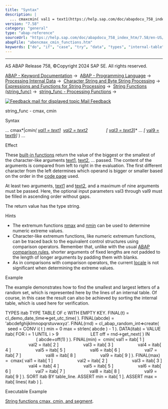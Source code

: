 ```yaml
---
title: "Syntax"
description: |
  ... cmaxcmin( val1 = text1(https://help.sap.com/doc/abapdocu_758_index_htm/7.58/en-US/abenstring_functions_val.htm)  val2 = text2(https://help.sap.com/doc/abapdocu_758_index_htm/7.58/en-US/abenstring_functions_val.htm)  val3 = text3(https://help.sap.com/doc/abapdocu_758_index_htm/7.58/e
version: "7.58"
category: "general"
type: "abap-reference"
sourceUrl: "https://help.sap.com/doc/abapdocu_758_index_htm/7.58/en-US/abencmax_cmin_functions.htm"
abapFile: "abencmax_cmin_functions.htm"
keywords: ["do", "if", "case", "try", "data", "types", "internal-table", "abencmax", "cmin", "functions"]
---
```


* * *

AS ABAP Release 758, ©Copyright 2024 SAP SE. All rights reserved.

[ABAP - Keyword Documentation](https://help.sap.com/doc/abapdocu_758_index_htm/7.58/en-US/abenabap.htm) →  [ABAP - Programming Language](https://help.sap.com/doc/abapdocu_758_index_htm/7.58/en-US/abenabap_reference.htm) →  [Processing Internal Data](https://help.sap.com/doc/abapdocu_758_index_htm/7.58/en-US/abenabap_data_working.htm) →  [Character String and Byte String Processing](https://help.sap.com/doc/abapdocu_758_index_htm/7.58/en-US/abenabap_data_string.htm) →  [Expressions and Functions for String Processing](https://help.sap.com/doc/abapdocu_758_index_htm/7.58/en-US/abenstring_processing_expr_func.htm) →  [String Functions (string\_func)](https://help.sap.com/doc/abapdocu_758_index_htm/7.58/en-US/abenstring_functions.htm) →  [string\_func - Processing Functions](https://help.sap.com/doc/abapdocu_758_index_htm/7.58/en-US/abenprocess_functions.htm) → 

 [![](Mail.gif?object=Mail.gif "Feedback mail for displayed topic") Mail Feedback](mailto:f1_help@sap.com?subject=Feedback%20on%20ABAP%20Documentation&body=Document:%20string_func%20-%20cmax%2C%20cmin%2C%20ABENCMAX_CMIN_FUNCTIONS%2C%20758%0D%0A%0D%0AError:%0D%0A%0D%0A%0D%0A%0D%0ASuggestion%20for%20improvement:)

string\_func - cmax, cmin

Syntax

... cmax*|*cmin( [val1 = text1](https://help.sap.com/doc/abapdocu_758_index_htm/7.58/en-US/abenstring_functions_val.htm)  [val2 = text2](https://help.sap.com/doc/abapdocu_758_index_htm/7.58/en-US/abenstring_functions_val.htm)
              *\[* [val3 = text3](https://help.sap.com/doc/abapdocu_758_index_htm/7.58/en-US/abenstring_functions_val.htm)*\]* ... *\[* [val9 = text9](https://help.sap.com/doc/abapdocu_758_index_htm/7.58/en-US/abenstring_functions_val.htm)*\]* ) ...

Effect

These [built-in functions](https://help.sap.com/doc/abapdocu_758_index_htm/7.58/en-US/abenbuilt_in_functions.htm) return the value of the biggest or the smallest of the character-like arguments [text1](https://help.sap.com/doc/abapdocu_758_index_htm/7.58/en-US/abenstring_functions_val.htm), [text2](https://help.sap.com/doc/abapdocu_758_index_htm/7.58/en-US/abenstring_functions_val.htm), ... passed. The content of the arguments is compared from left to right in the evaluation. The first different character from the left determines which operand is bigger or smaller based on the order in the [code page](https://help.sap.com/doc/abapdocu_758_index_htm/7.58/en-US/abencodepage_glosry.htm "Glossary Entry") used.

At least two arguments, [text1](https://help.sap.com/doc/abapdocu_758_index_htm/7.58/en-US/abenstring_functions_val.htm) and [text2](https://help.sap.com/doc/abapdocu_758_index_htm/7.58/en-US/abenstring_functions_val.htm), and a maximum of nine arguments must be passed. Here, the optional input parameters val3 through val9 must be filled in ascending order without gaps.

The return value has the type string.

Hints

-   The extremum functions [nmax](https://help.sap.com/doc/abapdocu_758_index_htm/7.58/en-US/abennmax_nmin_functions.htm) and [nmin](https://help.sap.com/doc/abapdocu_758_index_htm/7.58/en-US/abennmax_nmin_functions.htm) can be used to determine numeric extreme values.
-   Character-like extremum functions, like numeric extremum functions, can be traced back to the equivalent control structures using comparison operators. Remember that, unlike with the usual [ABAP comparison rules](https://help.sap.com/doc/abapdocu_758_index_htm/7.58/en-US/abenlogexp_rules_operands.htm), shorter arguments of fixed lengths are not padded to the length of longer arguments by padding them with blanks.
-   As in comparisons with comparison operators, the current [locale](https://help.sap.com/doc/abapdocu_758_index_htm/7.58/en-US/abenlocale_glosry.htm "Glossary Entry") is not significant when determining the extreme values.

Example

The example demonstrates how to find the smallest and largest letters of a random set, which is represented here by the lines of an internal table. Of course, in this case the result can also be achieved by sorting the internal table, which is used here for verification.

TYPES itab TYPE TABLE OF c WITH EMPTY KEY.
FINAL(t) = cl\_demo\_date\_time=>get\_utc\_time( ).
FINAL(abcde) = 'abcdefghijklmnopqrstuvwxyz'.
FINAL(rnd) = cl\_abap\_random\_int=>create(
  seed = CONV i( t ) min = 0 max = strlen( abcde ) - 1 ).
DATA(itab) = VALUE itab( FOR i = 1 UNTIL i > 9
                         LET off = rnd->get\_next( ) IN
                         ( abcde+off(1) ) ).
FINAL(min) =  cmin( val1 = itab\[ 1 \]
                   val2 = itab\[ 2 \]
                   val3 = itab\[ 3 \]
                   val4 = itab\[ 4 \]
                   val5 = itab\[ 5 \]
                   val6 = itab\[ 6 \]
                   val7 = itab\[ 7 \]
                   val8 = itab\[ 8 \]
                   val9 = itab\[ 9 \] ).
FINAL(max) =  cmax( val1 = itab\[ 1 \]
                   val2 = itab\[ 2 \]
                   val3 = itab\[ 3 \]
                   val4 = itab\[ 4 \]
                   val5 = itab\[ 5 \]
                   val6 = itab\[ 6 \]
                   val7 = itab\[ 7 \]
                   val8 = itab\[ 8 \]
                   val9 = itab\[ 9 \] ).
SORT itab BY table\_line.
ASSERT min = itab\[ 1 \].
ASSERT max = itab\[ lines( itab ) \].

Executable Example

[String functions cmax, cmin, and segment](https://help.sap.com/doc/abapdocu_758_index_htm/7.58/en-US/abencmax_cmin_function_abexa.htm).